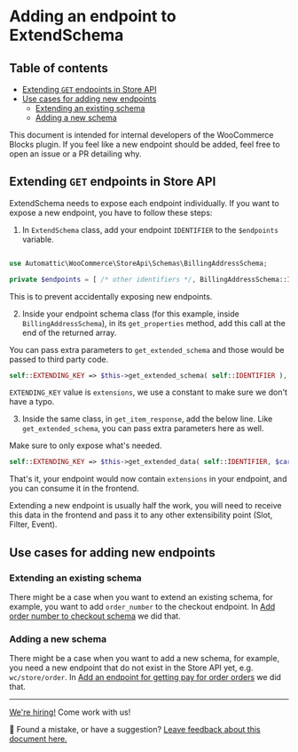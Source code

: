 # Adding an endpoint to ExtendSchema <!-- omit in toc -->

## Table of contents <!-- omit in toc -->

-   [Extending `GET` endpoints in Store API](#extending-get-endpoints-in-store-api)
-   [Use cases for adding new endpoints](#use-cases-for-adding-new-endpoints)
    -   [Extending an existing schema](#extending-an-existing-schema)
    -   [Adding a new schema](#adding-a-new-schema)

This document is intended for internal developers of the WooCommerce Blocks plugin. If you feel like a new endpoint should be added, feel free to open an issue or a PR detailing why.

## Extending `GET` endpoints in Store API

ExtendSchema needs to expose each endpoint individually. If you want to expose a new endpoint, you have to follow these steps:

1. In `ExtendSchema` class, add your endpoint `IDENTIFIER` to the `$endpoints` variable.

```php

use Automattic\WooCommerce\StoreApi\Schemas\BillingAddressSchema;

private $endpoints = [ /* other identifiers */, BillingAddressSchema::IDENTIFIER ];

```

This is to prevent accidentally exposing new endpoints.

2. Inside your endpoint schema class (for this example, inside `BillingAddressSchema`), in its `get_properties` method, add this call at the end of the returned array.

You can pass extra parameters to `get_extended_schema` and those would be passed to third party code.

```php
self::EXTENDING_KEY => $this->get_extended_schema( self::IDENTIFIER ),
```

`EXTENDING_KEY` value is `extensions`, we use a constant to make sure we don't have a typo.

3. Inside the same class, in `get_item_response`, add the below line. Like `get_extended_schema`, you can pass extra parameters here as well.

Make sure to only expose what's needed.

```php
self::EXTENDING_KEY => $this->get_extended_data( self::IDENTIFIER, $cart_item ),
```

That's it, your endpoint would now contain `extensions` in your endpoint, and you can consume it in the frontend.

Extending a new endpoint is usually half the work, you will need to receive this data in the frontend and pass it to any other extensibility point (Slot, Filter, Event).

## Use cases for adding new endpoints

### Extending an existing schema

There might be a case when you want to extend an existing schema, for example, you want to add `order_number` to the checkout endpoint. In [Add order number to checkout schema](https://github.com/woocommerce/woocommerce-blocks/pull/9927/) we did that.

### Adding a new schema

There might be a case when you want to add a new schema, for example, you need a new endpoint that do not exist in the Store API yet, e.g. `wc/store/order`. In [Add an endpoint for getting pay for order orders](https://github.com/woocommerce/woocommerce-blocks/pull/10199/) we did that.

<!-- FEEDBACK -->

---

[We're hiring!](https://woocommerce.com/careers/) Come work with us!

🐞 Found a mistake, or have a suggestion? [Leave feedback about this document here.](https://github.com/woocommerce/woocommerce-blocks/issues/new?assignees=&labels=type%3A+documentation&template=--doc-feedback.md&title=Feedback%20on%20./docs/internal-developers/rest-api/extend-rest-api-new-endpoint.md)

<!-- /FEEDBACK -->
